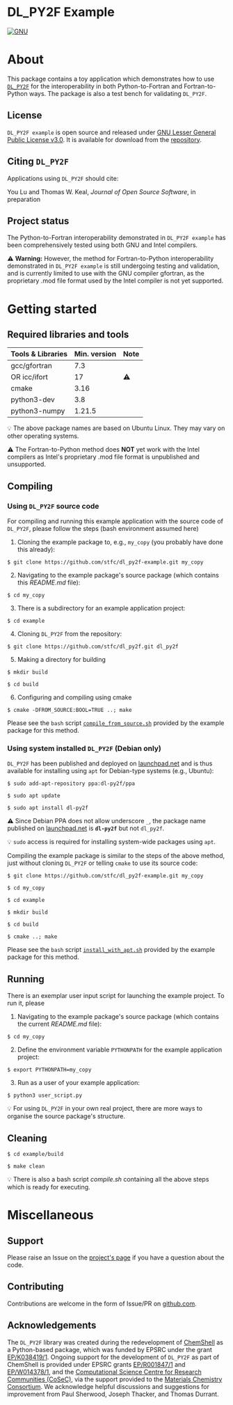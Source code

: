# DL_PY2F Example

[![GNU](https://github.com/stfc/dl_py2f-example/actions/workflows/gnu.yml/badge.svg)](https://github.com/stfc/dl_py2f-example/actions/workflows/gnu.yml)

# About

This package contains a toy application which demonstrates how to use [`DL_PY2F`](https://github.com/stfc/dl_py2f) for the interoperability in both Python-to-Fortran and Fortran-to-Python ways. The package is also a test bench for validating `DL_PY2F`.

## License

`DL_PY2F example` is open source and released under [GNU Lesser General Public License v3.0](https://www.gnu.org/licenses/lgpl-3.0.en.html). It is available for download from the [repository](https://github.com/stfc/dl_py2f-example).

## Citing `DL_PY2F`

Applications using `DL_PY2F` should cite:

You Lu and Thomas W. Keal, *Journal of Open Source Software*, in preparation

## Project status

The Python-to-Fortran interoperability demonstrated in `DL_PY2F example` has been comprehensively tested using both GNU and Intel compilers.

:warning: **Warning:** However, the method for Fortran-to-Python interoperability demonstrated in `DL_PY2F example` is still undergoing testing and validation, and is currently limited to use with the GNU compiler gfortran, as the proprietary .mod file format used by the Intel compiler is not yet supported.

# Getting started

## Required libraries and tools


| Tools & Libraries             | Min. version | Note |
|:------------------------------|:-------------|:-----|
| gcc/gfortran                  | 7.3          |      |
| OR icc/ifort                  | 17           | :warning: |
| cmake                         | 3.16         |      |
| python3-dev                   | 3.8          |      |
| python3-numpy                 | 1.21.5       |      |

:bulb: The above package names are based on Ubuntu Linux. They may vary on other
       operating systems.

:warning: The Fortran-to-Python method does **NOT** yet work with the Intel compilers as Intel's proprietary
          .mod file format is unpublished and unsupported.

## Compiling

### Using `DL_PY2F` source code

For compiling and running this example application with the source code of `DL_PY2F`, please follow the steps (bash environment assumed here)

1. Cloning the example package to, e.g., `my_copy` (you probably have done this already):

`$ git clone https://github.com/stfc/dl_py2f-example.git my_copy`

2. Navigating to the example package's source package (which contains this _README.md_ file):

`$ cd my_copy`

3. There is a subdirectory for an example application project:

`$ cd example`

4. Cloning `DL_PY2F` from the repository:

`$ git clone https://github.com/stfc/dl_py2f.git dl_py2f`

5. Making a directory for building

`$ mkdir build`

`$ cd build`

6. Configuring and compiling using cmake

`$ cmake -DFROM_SOURCE:BOOL=TRUE ..; make`

Please see the `bash` script [`compile_from_source.sh`](https://github.com/stfc/dl_py2f-example/blob/main/compile_from_source.sh) provided by the example package for this method.

### Using system installed `DL_PY2F` (Debian only)

`DL_PY2F` has been published and deployed on [launchpad.net](https://launchpad.net/~dl-py2f/+archive/ubuntu/ppa) and is thus available for installing using `apt` for Debian-type systems (e.g., Ubuntu):

`$ sudo add-apt-repository ppa:dl-py2f/ppa`

`$ sudo apt update`

`$ sudo apt install dl-py2f`

:warning: Since Debian PPA does not allow underscore `_`, the package name published on [launchpad.net](https://launchpad.net/~dl-py2f/+archive/ubuntu/ppa) is **`dl-py2f`** but not `dl_py2f`.

:bulb: `sudo` access is required for installing system-wide packages using `apt`.

Compiling the example package is similar to the steps of the above method, just without cloning `DL_PY2F` or telling `cmake` to use its source code:

`$ git clone https://github.com/stfc/dl_py2f-example.git my_copy`

`$ cd my_copy`

`$ cd example`

`$ mkdir build`

`$ cd build`

`$ cmake ..; make`

Please see the `bash` script [`install_with_apt.sh`](https://github.com/stfc/dl_py2f-example/blob/main/install_with_apt.sh) provided by the example package for this method.

## Running

There is an exemplar user input script for launching the example project. To run it, please

1. Navigating to the example package's source package (which contains the current _README.md_ file):

`$ cd my_copy`

2. Define the environment variable `PYTHONPATH` for the example application project:

`$ export PYTHONPATH=my_copy`

3. Run as a user of your example application:

`$ python3 user_script.py`

:bulb: For using `DL_PY2F` in your own real project, there are more ways to organise the source package's structure.

## Cleaning

`$ cd example/build`

`$ make clean`

:bulb: There is also a bash script _compile.sh_ containing all the above steps which is ready for executing.

# Miscellaneous

## Support

Please raise an Issue on the [project's page](https://github.com/stfc/dl_py2f-example) if you have a question about the code.

## Contributing

Contributions are welcome in the form of Issue/PR on [github.com](https://github.com/stfc/dl_py2f-example).

## Acknowledgements

The `DL_PY2F` library was created during the redevelopment of [ChemShell](https://chemshell.org) as a Python-based package, which was funded by EPSRC under the grant [EP/K038419/1](https://gtr.ukri.org/projects?ref=EP/K038419/1). Ongoing support for the development of `DL_PY2F` as part of ChemShell is provided under EPSRC grants [EP/R001847/1](https://gtr.ukri.org/projects?ref=EP%2FR001847%2F1) and [EP/W014378/1](https://gtr.ukri.org/projects?ref=EP%2FW014378%2F1), and the [Computational Science Centre for Research Communities (CoSeC)](https://www.cosec.ac.uk), via the support provided to the [Materials Chemistry Consortium](https://mcc.hec.ac.uk). We acknowledge helpful discussions and suggestions for improvement from Paul Sherwood, Joseph Thacker, and Thomas Durrant.
